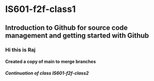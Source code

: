 # IS601-f2f-class1
## Introduction to Github for source code management and getting started with Github
### Hi this is Raj
#### Created a copy of main to merge branches
#####  Continuation of class IS601-f2f-class2
